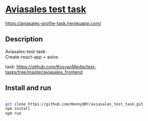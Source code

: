# [Aviasales test task](https://aviasales-profile-task.herokuapp.com/)

https://aviasales-profile-task.herokuapp.com/

## Description
Aviasales-test-task:  
Create-react-app + axios

task: https://github.com/KosyanMedia/test-tasks/tree/master/aviasales_frontend

## Install and run
```bash

git clone https://github.com/HennyQRY/aviasales_test_task.git
npm install
npm run

```
